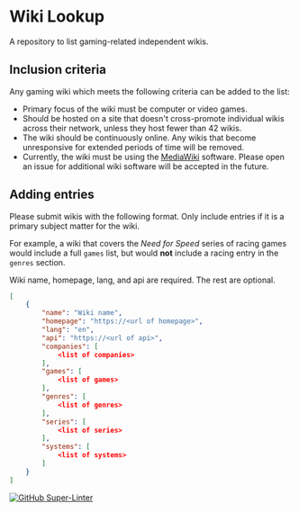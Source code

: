 # Wiki Lookup
A repository to list gaming-related independent wikis.

## Inclusion criteria
Any gaming wiki which meets the following criteria can be added to the list:
* Primary focus of the wiki must be computer or video games.
* Should be hosted on a site that doesn't cross-promote individual wikis across their network, unless they host fewer than 42 wikis.
* The wiki should be continuously online. Any wikis that become unresponsive for extended periods of time will be removed.
* Currently, the wiki must be using the [MediaWiki](https://www.mediawiki.org/wiki/MediaWiki) software. Please open an issue for additional wiki software will be accepted in the future.

## Adding entries
Please submit wikis with the following format. Only include entries if it is a primary subject matter for the wiki.

For example, a wiki that covers the _Need for Speed_ series of racing games would include a full `games` list, but would **not** include a racing entry in the `genres` section.

Wiki name, homepage, lang, and api are required. The rest are optional.
```json
[
    {
        "name": "Wiki name",
        "homepage": "https://<url of homepage>",
        "lang": "en",
        "api": "https://<url of api>",
        "companies": [
            <list of companies>
        ],
        "games": [
            <list of games>
        ],
        "genres": [
            <list of genres>
        ],
        "series": [
            <list of series>
        ],
        "systems": [
            <list of systems>
        ]
    }
]
```
[![GitHub Super-Linter](https://github.com/GameWikis/WikiLookup/workflows/Lint%20Code%20Base/badge.svg)](https://github.com/marketplace/actions/super-linter)
